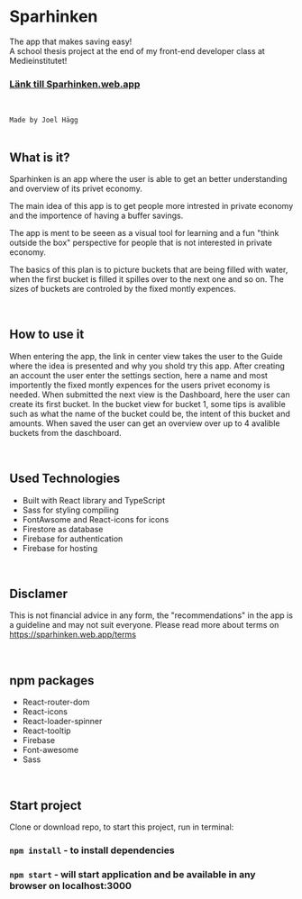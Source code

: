 # Sparhinken

The app that makes saving easy!<br>
A school thesis project at the end of my front-end developer class at Medieinstitutet!<br>

### [Länk till Sparhinken.web.app](https://sparhinken.web.app/)

<br>

`Made by Joel Hägg`
<br>
<br>

## What is it?

Sparhinken is an app where the user is able to get an better understanding and overview of its privet economy.

The main idea of this app is to get people more intrested in private economy and the importence of having a buffer savings.

The app is ment to be seeen as a visual tool for learning and a fun "think outside the box" perspective for people that is not interested in private economy.

The basics of this plan is to picture buckets that are being filled with water, when the first bucket is filled it spilles over to the next one and so on.
The sizes of buckets are controled by the fixed montly expences.

<br>

## How to use it

When entering the app, the link in center view takes the user to the Guide where the idea is presented and why you shold try this app.
After creating an account the user enter the settings section, here a name and most importently the fixed montly expences for the users privet economy is needed.
When submitted the next view is the Dashboard, here the user can create its first bucket.
In the bucket view for bucket 1, some tips is avalible such as what the name of the bucket could be, the intent of this bucket and amounts. When saved the user can get an overview over up to 4 avalible buckets from the daschboard.

<br>

## Used Technologies

- Built with React library and TypeScript
- Sass for styling compiling
- FontAwsome and React-icons for icons
- Firestore as database
- Firebase for authentication
- Firebase for hosting

<br>

## Disclamer

This is not financial advice in any form, the "recommendations" in the app is a guideline and may not suit everyone.
Please read more about terms on https://sparhinken.web.app/terms

<br>

## npm packages

- React-router-dom
- React-icons
- React-loader-spinner
- React-tooltip
- Firebase
- Font-awesome
- Sass

<br>

## Start project

Clone or download repo, to start this project, run in terminal:

### `npm install` - to install dependencies

### `npm start` - will start application and be available in any browser on localhost:3000

